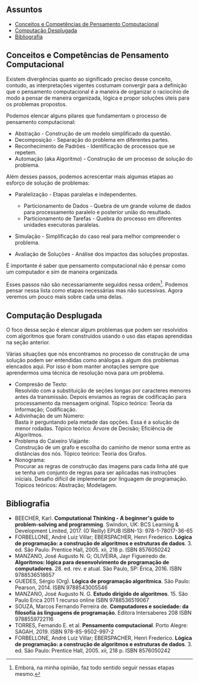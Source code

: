 

## Assuntos
- [Conceitos e Competências de Pensamento Computacional](#conceitos-e-competencias-de-pensamento-computacional)
- [Computação Desplugada](#computacao-desplugada)
- [Bibliografia](#bibliografia)



## Conceitos e Competências de Pensamento Computacional
Existem divergências quanto ao significado preciso desse conceito, contudo, as interpretações vigentes costumam convergir para a definição que o pensamento computacional é a maneira de organizar o raciocínio de modo a pensar de maneira organizada, lógica e propor soluções úteis para os problemas propostos.

Podemos elencar alguns pilares que fundamentam o processo de pensamento computacional:


- Abstração - Construção de um modelo simplificado da questão.
- Decomposição - Separação do problema em diferentes partes.
- Reconhecimento de Padrões - Identificação de processos que se repetem.
- Automação (aka Algoritmo) - Construção de um processo de solução do problema.


Além desses passos, podemos acrescentar mais algumas etapas ao esforço de solução de problemas:


- Paralelização - Etapas paralelas e independentes.

    - Particionamento de Dados - Quebra de um grande volume de dados para processamento paralelo e posterior união do resultado.
    - Particionamento de Tarefas - Quebra do processo em diferentes unidades executoras paralelas.

- Simulação - Simplificação do caso real para melhor compreender o problema.
- Avaliação de Soluções - Análise dos impactos das soluções propostas.


É importante é saber que pensamento computacional não é pensar como um computador e sim de maneira organizada.

Esses passos não são necessariamente seguidos nessa ordem[^1]. Podemos pensar nessa lista como etapas necessárias mas não sucessivas. Agora veremos um pouco mais sobre cada uma delas.

[^1]:Embora, na minha opinião, faz todo sentido seguir nessas etapas mesmo.

## Computação Desplugada
O foco dessa seção é elencar algum problemas que podem ser resolvidos com algoritmos que foram construídos usando o uso das etapas aprendidas na seção anterior.

Várias situações que nós encontramos no processo de construção de uma solução podem ser entendidas como análogas a algum dos problemas elencados aqui. Por isso é bom manter anotações sempre que aprendermos uma técnica de resolução nova para um problema.


- Compresão de Texto: <br>
		 Resolvido com a substituição de seções longas por caracteres menores antes da transmissão. Depois enviamos as regras de codificação para processamento da mensagem original. Tópico teórico: Teoria da Informação; Codificação.
- Adivinhação de um Número: <br>
		Basta ir perguntando pela metade das opções. Essa é a solução de menor rodadas. Tópico teórico: Árvore de Decisão; Eficiência de Algoritmos.
- Problema do Caixeiro Viajante: <br>
		Construção de um grafo e escolha do caminho de menor soma entre as distâncias dos nós. Tópico teórico: Teoria dos Grafos.
- Nonograma: <br>
		Procurar as regras de construção das imagens para cada linha até que se tenha um conjunto de regras para ser aplicadas nas instruções iniciais. Desafio difícil de implementar por linguagem de programação. Tópicos teóricos: Abstração; Modelagem.

## Bibliografia

- BEECHER, Karl. **Computational Thinking - A beginner's guide to problem-solving and programming**. Swindon, UK: BCS Learning \& Development Limited, 2017. (O´Reilly) EPUB ISBN-13: 978-1-78017-36-65
- FORBELLONE, André Luiz Villar; EBERSPACHER, Henri Frederico. **Lógica de programação: a construção de algoritmos e estruturas de dados**. 3. ed. São Paulo: Prentice Hall, 2005. xii, 218 p. ISBN 8576050242
- MANZANO, José Augusto N. G; OLIVEIRA, Jayr Figueiredo de. **Algoritmos: lógica para desenvolvimento de programação de computadores**. 28. ed. rev. e atual. São Paulo, SP: Érica, 2016. ISBN 9788536518657
- GUEDES, Sérgio (Org). **Lógica de programação algorítmica**. São Paulo: Pearson, 2014. ISBN 9788543005546
- MANZANO, José Augusto N. G. **Estudo dirigido de algoritmos**. 15. São Paulo Erica 2011 1 recurso online ISBN 9788536519067
- SOUZA, Marcos Fernando Ferreira de. **Computadores e sociedade: da filosofia às linguagens de programação**. Editora Intersaberes 208 ISBN 9788559722116
- TORRES, Fernando E. et al. **Pensamento computacional**. Porto Alegre: SAGAH, 2019. ISBN 978-85-9502-997-2
- FORBELLONE, André Luiz Villar; EBERSPACHER, Henri Frederico. **Lógica de programação: a construção de algoritmos e estruturas de dados**. 3. ed. São Paulo: Prentice Hall, 2005. xii, 218 p. ISBN 8576050242
